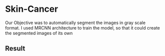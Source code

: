 # Skin-Cancer

Our Objective was to automatically segment the images in gray scale format.
I used MRCNN architecture to train the model, so that it could create the segmented images of its own



## Result

